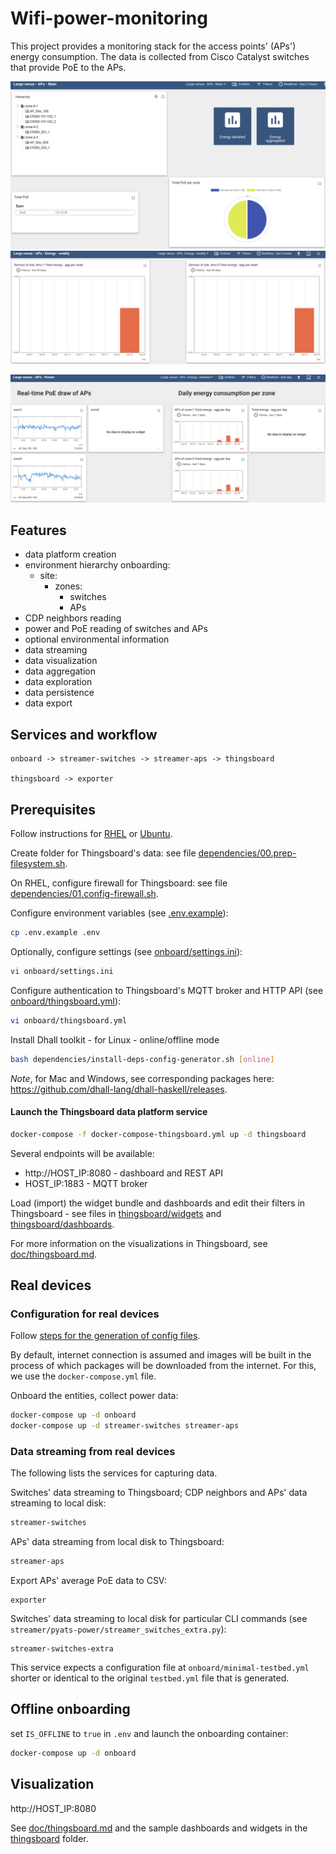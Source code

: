 # Wifi-power-monitoring


This project provides a monitoring stack for the access points' (APs') energy consumption. The data is collected from Cisco Catalyst switches that provide PoE to the APs.

![aps-main-1](doc/images/APs/Entity-hierarchy-total-PoE-per-site-and-zone.png)
![aps-agg-w](doc/images/APs/PoE-aggregated-weekly.png)

![aps-detailed](doc/images/APs/PoE-detailed.png)

## Features

- data platform creation
- environment hierarchy onboarding:
  - site:
    - zones:
      - switches
      - APs
- CDP neighbors reading
- power and PoE reading of switches and APs
- optional environmental information
- data streaming
- data visualization
- data aggregation
- data exploration
- data persistence
- data export

## Services and workflow

```
onboard -> streamer-switches -> streamer-aps -> thingsboard

thingsboard -> exporter
```

## Prerequisites

Follow instructions for [RHEL](dependencies/rhel) or [Ubuntu](dependencies/ubuntu).

Create folder for Thingsboard's data: see file [dependencies/00.prep-filesystem.sh](dependencies/thingsboard/00.prep-filesystem.sh).

On RHEL, configure firewall for Thingsboard: see file [dependencies/01.config-firewall.sh](dependencies/thingsboard/01.config-firewall.sh).

Configure environment variables (see [.env.example](.env.example)):
```bash
cp .env.example .env
```
Optionally, configure settings (see [onboard/settings.ini](onboard/settings.ini)):
```bash
vi onboard/settings.ini
```

Configure authentication to Thingsboard's MQTT broker and HTTP API (see [onboard/thingsboard.yml](onboard/thingsboard.yml)):
```bash
vi onboard/thingsboard.yml
```

Install Dhall toolkit - for Linux - online/offline mode
```bash
bash dependencies/install-deps-config-generator.sh [online]
```

_Note_, for Mac and Windows, see corresponding packages here: https://github.com/dhall-lang/dhall-haskell/releases.

#### Launch the Thingsboard data platform service
```bash
docker-compose -f docker-compose-thingsboard.yml up -d thingsboard
```

Several endpoints will be available:
- http://HOST_IP:8080 - dashboard and REST API
- HOST_IP:1883 - MQTT broker

Load (import) the widget bundle and dashboards and edit their filters in Thingsboard - see files in [thingsboard/widgets](./thingsboard/widgets) and [thingsboard/dashboards](./thingsboard/dashboards).

For more information on the visualizations in Thingsboard, see [doc/thingsboard.md](doc/thingsboard.md).

## Real devices
### Configuration for real devices

Follow [steps for the generation of config files](./config-generator/README.md).

By default, internet connection is assumed and images will be built in the process of which packages will be downloaded from the internet. For this, we use the `docker-compose.yml` file.

Onboard the entities, collect power data:
```bash
docker-compose up -d onboard
docker-compose up -d streamer-switches streamer-aps
```

### Data streaming from real devices

The following lists the services for capturing data.

Switches' data streaming to Thingsboard; CDP neighbors and APs' data streaming to local disk:
```bash
streamer-switches
```

APs' data streaming from local disk to Thingsboard:
```bash
streamer-aps
```

Export APs' average PoE data to CSV:
```
exporter
```

Switches' data streaming to local disk for particular CLI commands (see `streamer/pyats-power/streamer_switches_extra.py`):
```
streamer-switches-extra
```
This service expects a configuration file at `onboard/minimal-testbed.yml` shorter or identical to the original `testbed.yml` file that is generated.

## Offline onboarding
set `IS_OFFLINE` to `true` in `.env` and launch the onboarding container:
```bash
docker-compose up -d onboard
```

## Visualization
http://HOST_IP:8080

See [doc/thingsboard.md](doc/thingsboard.md) and the sample dashboards and widgets in the [thingsboard](thingsboard) folder.
